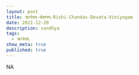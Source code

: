 ```yaml
---
layout: post
title: ऋग्वेदम्-प्रोक्षणम्-Rishi-Chandas-Devata-Viniyogam
date: 2021-12-20
description: sandhya
tags:
  - ऋग्वेदम्
show_meta: true
published: true
---
```



NA

